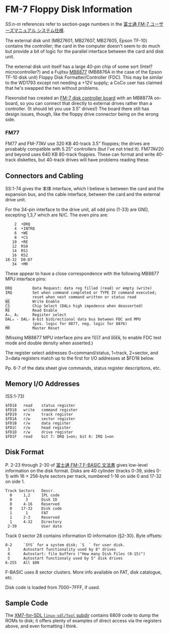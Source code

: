 FM-7 Floppy Disk Information
============================

_SS:n-m_ references refer to section-page numbers in the [富士通 FM-7
ユーザーズマニュアル システム仕様][fm7sysspec].

The external disk unit (MB27601, MB27607, MB27605, Epson TF-10)
contains the controller; the card in the computer doesn't seem to do
much but provide a bit of logic for the parallel interface between the
card and disk unit.

The external disk unit itself has a large 40-pin chip of some sort
(Intel? microcontroller?) and a Fujitsu [MB8877][] (MB8876A in the
case of the Epson TF-10 disk unit) Floppy Disk Formatter/Controller
(FDC). This may be similar to the WD1793 except not needing a +12V
supply; a CoCo user has claimed that he's swapped the two without
problems.

Flexonsbd has created an [FM-7 disk controller board][flexonsbd] with
an MB8877A on-board, so you can connect that directly to external
drives rather than a controller. (It should let you use 3.5" drives!)
The board there still has design issues, though, like the floppy drive
connector being on the wrong side.

### FM77

FM77 and FM-77AV use 320 KB 40-track 3.5" floppies; the drives are
proabably compatible with 5.25" controllers (but I've not tried it).
FM77AV20 and beyond uses 640 KB 80-track floppies. These can format
and write 40-track diskettes, but 40-track drives will have problems
reading these.


Connectors and Cabling
----------------------

SS:1-74 gives the 本体 interface, which I believe is between
the card and the expansion bus, and the cable interface, between
the card and the external drive unit.

For the 34-pin interface to the drive unit, all odd pins (1-33) are
GND, excepting 1,3,7 which are N/C. The even pins are:

        2  •DRQ
        4  •INTRQ
        6  •WE
        8  •CS
       10  •RE
       12  RS0
       14  RS1
       16  RS2
    18-32  D0-D7
       34  •MR

These appear to have a close correspondence with the following MB8877
MPU interface pins:

    DRQ         Data Request: data reg filled (read) or empty (write)
    IRQ         Set when command completed or TYPE IV command executed;
                reset when next command written or status read
    W̅E̅          Write Enable
    C̅S̅          Chip Select (DALs high impedence when deasserted)
    R̅E̅          Read Enable
    A₀, A₁      Register select
    DAL₀ - DAL₇ 8-bit bidirectional data bus between FDC and MPU
                (pos. logic for 8877, neg. logic for 8876)
    M̅R̅          Master Reset

(Missing MB8877 MPU interface pins are `T̅E̅S̅T̅` and `D̅D̅E̅N̅`, to enable
FDC test mode and double density when asserted.)

The register select addresses 0=command/status, 1=track, 2=sector, and
3=data registers match up to the first for I/O addresses at $FD18
below.

Pp. 6-7 of the data sheet give commands, status register descriptions,
etc.

Memory I/O Addresses
--------------------

(SS:1-73)

    $FD18   read    status register
    $FD18   write   command register
    $FD19   r/w     track register
    $FD1A   r/w     sector register
    $FD1B   r/w     data register
    $FD1C   r/w     head register
    $FD1D   r/w     drive register
    $FD1F   read    bit 7: DRQ 1=on; bit 6: IRQ 1=on


Disk Format
-----------

P. 2-23 through 2-30 of [富士通 FM-7 F-BASIC 文法書][fm7basic] gives
low-level information on the disk format. Disks are 40 cylinder
(tracks 0-39, sides 0-1) with 16 × 256-byte sectors per track,
numbered 1-16 on side
0 and 17-32 on side 1.

    Track Sectors   Descr.
      0     1,2     IPL code
      0      3      Disk ID
      0     4-16    Reserved
      0    17-32    Disk code
      1      1      FAT
      1     2-3     Reserved
      1     4-32    Directory
     2-39           User data

Track 0 sector 28 contains information ID information (§2-30).
Byte offsets:

    0-2     `SYS` for a system disk; `S  ` for user disk.
     3      Autostart functionality used by 8" drives
     4      Autostart: file buffers ("How many Disk Files (0-15)")
     5      Autostart functionaly used by 5" disk drives
    6-255   All $00


F-BASIC uses 8 sector clusters. More info available on FAT, disk
catalogue, etc.

Disk code is loaded from $7000-$7FFF, if used.


Sample Code
-----------

The [XM7-for-SDL `linux-sdl/Tool` subdir][xm7tool] contains 6809 code
to dump the ROMs to disk; it offers plenty of examples of direct
access via the registers above, and even formatting I think.



<!-------------------------------------------------------------------->
[MB8877]: https://www.datasheetarchive.com/MB8877A-datasheet.html
[fm7basic]: https://archive.org/details/FM7FBASICBASRF
[fm7sysspec]: https://archive.org/details/FM7SystemSpecifications
[flexonsbd]: https://flexonsbd.blogspot.com/2020/01/fm-7fdc.html

[xm7tool]: https://github.com/Artanejp/XM7-for-SDL/tree/master/linux-sdl/Tool
